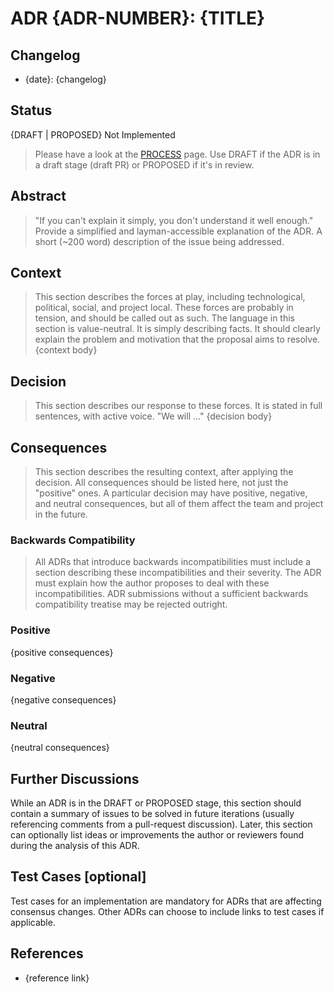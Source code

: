 # ADR {ADR-NUMBER}: {TITLE}

## Changelog

- {date}: {changelog}

## Status

{DRAFT | PROPOSED} Not Implemented

> Please have a look at the [PROCESS](./PROCESS.md#adr-status) page.
> Use DRAFT if the ADR is in a draft stage (draft PR) or PROPOSED if it's in review.


## Abstract

> "If you can't explain it simply, you don't understand it well enough." Provide a simplified and layman-accessible explanation of the ADR.
> A short (~200 word) description of the issue being addressed.


## Context

> This section describes the forces at play, including technological, political, social, and project local. These forces are probably in tension, and should be called out as such. The language in this section is value-neutral. It is simply describing facts. It should clearly explain the problem and motivation that the proposal aims to resolve.
> {context body}


## Decision

> This section describes our response to these forces. It is stated in full sentences, with active voice. "We will ..."
> {decision body}


## Consequences

> This section describes the resulting context, after applying the decision. All consequences should be listed here, not just the "positive" ones. A particular decision may have positive, negative, and neutral consequences, but all of them affect the team and project in the future.


### Backwards Compatibility

> All ADRs that introduce backwards incompatibilities must include a section describing these incompatibilities and their severity. The ADR must explain how the author proposes to deal with these incompatibilities. ADR submissions without a sufficient backwards compatibility treatise may be rejected outright.


### Positive

{positive consequences}

### Negative

{negative consequences}

### Neutral

{neutral consequences}


## Further Discussions

While an ADR is in the DRAFT or PROPOSED stage, this section should contain a summary of issues to be solved in future iterations (usually referencing comments from a pull-request discussion).
Later, this section can optionally list ideas or improvements the author or reviewers found during the analysis of this ADR.


## Test Cases [optional]

Test cases for an implementation are mandatory for ADRs that are affecting consensus changes. Other ADRs can choose to include links to test cases if applicable.


## References

- {reference link}
